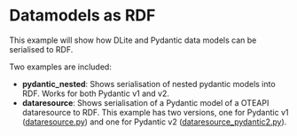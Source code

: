 Datamodels as RDF
=================
This example will show how DLite and Pydantic data models can be
serialised to RDF.

Two examples are included:
- **pydantic_nested**: Shows serialisation of nested pydantic models into RDF.
  Works for both Pydantic v1 and v2.
- **dataresource**: Shows serialisation of a Pydantic model of a OTEAPI
  dataresource to RDF.  This example has two versions, one for Pydantic v1
  ([dataresource.py](dataresource.py)) and one for Pydantic v2
  ([dataresource_pydantic2.py](dataresource_pydantic2.py)).
